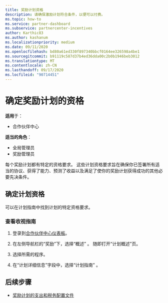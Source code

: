 ```yaml
---
title: 奖励计划资格
description: 请确保激励计划符合条件，以便可以付费。
ms.topic: how-to
ms.service: partner-dashboard
ms.subservice: partnercenter-incentives
author: Karthic83
ms.author: kashanum
ms.localizationpriority: medium
ms.date: 09/11/2020
ms.openlocfilehash: bd80a61ed330f897340bbcf0164ee326598a4be1
ms.sourcegitcommit: b91119c587d37b4ed36dda00c2b0b1946beb3012
ms.translationtype: MT
ms.contentlocale: zh-CN
ms.lasthandoff: 09/17/2020
ms.locfileid: "90714451"
---
```

# <a name="determine-your-incentives-program-eligibility"></a>确定奖励计划的资格

**适用**于：

- 合作伙伴中心

**适当的角色**：

- 全局管理员
- 奖励管理员

 每个奖励计划都有特定的资格要求。 这些计划资格要求旨在确保你已签署所有适当的协议、获得了能力、预测了收益以及满足了使你的奖励计划获得成功的其他必要先决条件。

## <a name="determining-your-program-eligibility"></a>确定计划资格

可以在计划指南中找到计划的特定资格要求。 

### <a name="to-see-your-program-guide"></a>查看收视指南

1. 登录到[合作伙伴中心仪表板](https://partner.microsoft.com/dashboard/)。

2. 在左侧导航栏的“奖励”下，选择“概述” 。 随即打开“计划概述”页。

3. 选择所需的程序。

4. 在“计划详细信息”字段中，选择“计划指南” 。

## <a name="next-steps"></a>后续步骤

- [奖励计划的支出和税务配置文件](incentives-create-and-manage-your-payout-and-tax-profiles.md)